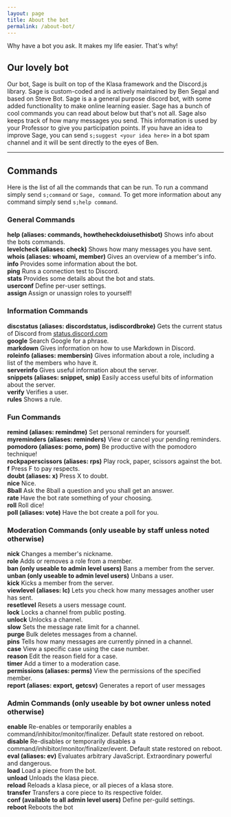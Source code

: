 ```yaml
---
layout: page
title: About the bot
permalink: /about-bot/
---
```


Why have a bot you ask. It makes my life easier. That's why!
## Our lovely bot
Our bot, Sage is  built on top of the Klasa framework and the Discord.js library. Sage is custom-coded and is
actively maintained by Ben Segal and based on Steve Bot. Sage is a a general purpose discord bot, with some added
functionality to make online learning easier. Sage has a bunch of cool commands you can read about below but that's
not all. Sage also keeps track of how many messages you send. This information is used by your Professor to give you 
participation points. If you have an idea to improve Sage, you can send `s;suggest <your idea here>` in a bot spam
channel and it will be sent directly to the eyes of Ben. 
***
## Commands
Here is the list of all the commands that can be run. To run a command simply send `s;command` or `Sage, command`.
To get more information about any command simply send `s;help command`.

### General Commands
**help (aliases: commands, howtheheckdoiusethisbot)** Shows info about the bots commands.\
**levelcheck (aliases: check)** Shows how many messages you have sent.\
**whois (aliases: whoami, member)** Gives an overview of a member's info.\
**info** Provides some information about the bot.\
**ping** Runs a connection test to Discord.\
**stats** Provides some details about the bot and stats.\
**userconf** Define per-user settings.\
**assign** Assign or unassign roles to yourself!

### Information Commands
**discstatus (aliases: discordstatus, isdiscordbroke)** Gets the current status of Discord from [status.discord.com](https://status.discord.com/ "Why not check it now")\
**google** Search Google for a phrase.\
**markdown** Gives information on how to use Markdown in Discord.\
**roleinfo (aliases: membersin)** Gives information about a role, including a list of the members who have it.\
**serverinfo** Gives useful information about the server.\
**snippets (aliases: snippet, snip)** Easily access useful bits of information about the server.\
**verify** Verifies a user.\
**rules** Shows a rule.

### Fun Commands
**remind (aliases: remindme)** Set personal reminders for yourself.\
**myreminders (aliases: reminders)** View or cancel your pending reminders.\
**pomodoro (aliases: pomo, pom)** Be productive with the pomodoro technique!\
**rockpaperscissors (aliases: rps)** Play rock, paper, scissors against the bot.\
**f** Press F to pay respects.\
**doubt (aliases: x)** Press X to doubt.\
**nice** Nice.\
**8ball** Ask the 8ball a question and you shall get an answer.\
**rate** Have the bot rate something of your choosing.\
**roll** Roll dice!\
**poll (aliases: vote)** Have the bot create a poll for you.

### Moderation Commands (only useable by staff unless noted otherwise)
**nick** Changes a member's nickname.\
**role** Adds or removes a role from a member.\
**ban (only useable to admin level users)** Bans a member from the server.\
**unban (only useable to admin level users)** Unbans a user.\
**kick** Kicks a member from the server.\
**viewlevel (aliases: lc)** Lets you check how many messages another user has sent.\
**resetlevel** Resets a users message count.\
**lock** Locks a channel from public posting.\
**unlock** Unlocks a channel.\
**slow** Sets the message rate limit for a channel.\
**purge** Bulk deletes messages from a channel.\
**pins** Tells how many messages are currently pinned in a channel.\
**case** View a specific case using the case number.\
**reason** Edit the reason field for a case.\
**timer** Add a timer to a moderation case.\
**permissions (aliases: perms)** View the permissions of the specified member.\
**report (aliases: export, getcsv)** Generates a report of user messages

### Admin Commands (only useable by bot owner unless noted otherwise)
**enable** Re-enables or temporarily enables a command/inhibitor/monitor/finalizer. Default state restored on reboot.\
**disable** Re-disables or temporarily disables a command/inhibitor/monitor/finalizer/event. Default state restored on reboot.\
**eval (aliases: ev)** Evaluates arbitrary JavaScript. Extraordinary powerful and dangerous.\
**load** Load a piece from the bot.\
**unload** Unloads the klasa piece.\
**reload** Reloads a klasa piece, or all pieces of a klasa store.\
**transfer** Transfers a core piece to its respective folder.\
**conf (available to all admin level users)** Define per-guild settings.\
**reboot** Reboots the bot
